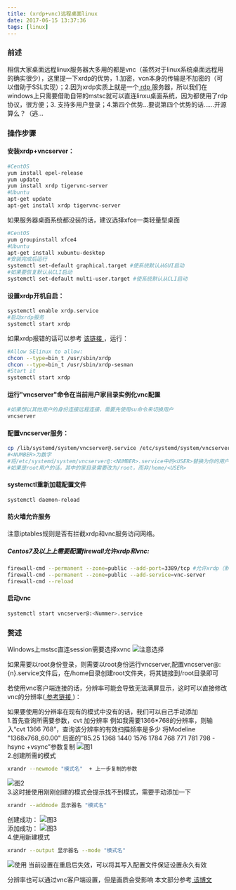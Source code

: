 ```yaml
---
title: (xrdp+vnc)远程桌面linux
date: 2017-06-15 13:37:36
tags: [linux] 
---
```

### 前述
相信大家桌面远程linux服务器大多用的都是vnc（虽然对于linux系统桌面远程用的确实很少），这里提一下xrdp的优势，1.加密，vcn本身的传输是不加密的（可以借助于SSL实现）；2.因为xrdp实质上就是一个[ rdp ](https://zh.wikipedia.org/wiki/%E9%81%A0%E7%AB%AF%E6%A1%8C%E9%9D%A2%E5%8D%94%E5%AE%9A) 服务器，所以我们在windows上只需要借助自带的mstsc就可以直连linxu桌面系统，因为都使用了rdp协议，很方便；3. 支持多用户登录；4.第四个优势…要说第四个优势的话……开源算么？（逃...
<!-- more -->

### 操作步骤

#### 安装xrdp+vncserver：

```bash
#CentOS
yum install epel-release
yum update
yum install xrdp tigervnc-server
#Ubuntu
apt-get update
apt-get install xrdp tigervnc-server
```
如果服务器桌面系统都没装的话，建议选择xfce一类轻量型桌面

```bash
#CentOS
yum groupinstall xfce4
#Ubuntu
apt-get install xubuntu-desktop
#安装完成后运行
systemctl set-default graphical.target #使系统默认从GUI启动
#如果要恢复默认从CLI启动
systemctl set-default multi-user.target #使系统默认从CLI启动
```

#### 设置xrdp开机自启：
```bash
systemctl enable xrdp.service
#启动xrdp服务
systemctl start xrdp
```
如果xrdp报错的话可以参考 [ 该链接 ](https://www.centos.org/forums/viewtopic.php?t=51875)，运行：<br>

```bash
#Allow SElinux to allow:
chcon --type=bin_t /usr/sbin/xrdp
chcon --type=bin_t /usr/sbin/xrdp-sesman
#Start it 
systemctl start xrdp
```

#### 运行"vncserver"命令在当前用户家目录实例化vnc配置
```bash
#如果想以其他用户的身份连接远程连接，需要先使用su命令来切换用户
vncserver
```

#### 配置vncserver服务：
```bash
cp /lib/systemd/system/vncserver@.service /etc/systemd/system/vncserver@:<NUMBER>.service
#<NUMBER>为数字
#将/etc/systemd/system/vncserver@:<NUMBER>.service中的<USER>替换为你的用户名，共两处。
#如果是root用户的话，其中的家目录需要改为/root，而非/home/<USER>
```

#### systemctl重新加载配置文件
 ```bash
systemctl daemon-reload
```

#### 防火墙允许服务
注意iptables规则是否有拦截xrdp和vnc服务访问网络。
#####  Centos7及以上上需要配置firewall允许xrdp和vnc:
```bash
firewall-cmd --permanent --zone=public --add-port=3389/tcp #允许xrdp（默认端口为3389）
firewall-cmd --permanent --zone=public --add-service=vnc-server
firewall-cmd --reload
```

#### 启动vnc
```bash
systemctl start vncserver@:<Nummer>.service
```

### 赘述

Windows上mstsc直连session需要选择xvnc
![注意选择](http://cdn.safeandsound.cn/image/xrdp+vnc/vnc-login.png)


如果需要以root身份登录，则需要以root身份运行vncserver,配置vncserver@:{n}.service文件后，在/home目录创建root文件夹，将其链接到/root目录即可


若使用vnc客户端连接的话，分辨率可能会导致无法满屏显示，这时可以直接修改vnc的分辨率([ 参考链接 ](https://wiki.ubuntu.com/X/Config/Resolution))：<br>

如果要使用的分辨率在现有的模式中没有的话，我们可以自己手动添加<br>
1.首先查询所需要参数，cvt 加分辨率
例如我需要1366*768的分辨率，则输入“cvt 1366 768”，查询该分辨率的有效扫描频率是多少
将Modeline "1368x768_60.00" 后面的“85.25  1368 1440 1576 1784  768 771 781 798 -hsync +vsync”参数复制
![图1](http://cdn.safeandsound.cn/image/xrdp+vnc/1cvt参数.png)<br>
2.创建所需的模式

```bash
xrandr --newmode "模式名"  + 上一步复制的参数
```
![图2](http://cdn.safeandsound.cn/image/xrdp+vnc/2创建新模式.png)<br>
3.这时接使用刚刚创建的模式会提示找不到模式，需要手动添加一下<br>

```bash
xrandr --addmode 显示器名 "模式名"
```
创建成功：
![图3](http://cdn.safeandsound.cn/image/xrdp+vnc/3创建新模式成功.png)<br>
添加成功：
![图3](http://cdn.safeandsound.cn/image/xrdp+vnc/3添加模式成功.png)<br>
4.使用新建模式

```bash
xrandr --output 显示器名 --mode "模式名"
```

![使用](http://cdn.safeandsound.cn/image/xrdp+vnc/修改vnc分辨率.png)
当前设置在重启后失效，可以将其写入配置文件保证设置永久有效

分辨率也可以通过vnc客户端设置，但是画质会受影响
本文部分参考[ 该博文 ](http://misliang.blog.51cto.com/6973084/1533172)